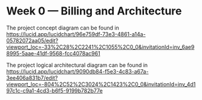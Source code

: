 # Week 0 — Billing and Architecture

The project concept diagram can be found in https://lucid.app/lucidchart/96e759df-73e3-4861-a14a-05782072aa05/edit?viewport_loc=-33%2C28%2C2241%2C1055%2C0_0&invitationId=inv_6ae98995-5aae-41df-9568-fcc4078ac961


The project logical architectural diagram can be found in https://lucid.app/lucidchart/9090db84-f5e3-4c83-a67a-3ee406a831b7/edit?viewport_loc=-804%2C52%2C3024%2C1423%2C0_0&invitationId=inv_4d197c1c-c9a1-4cd3-b6f5-9199b782b77e
